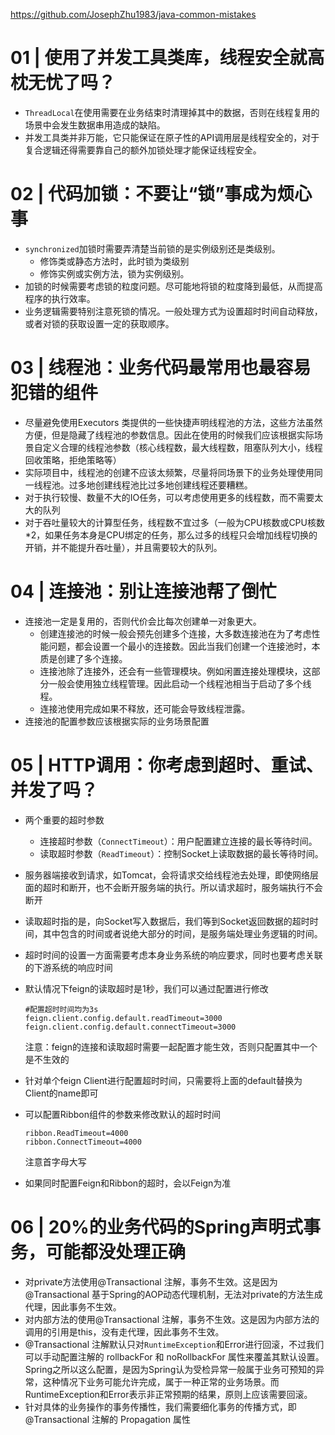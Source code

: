 https://github.com/JosephZhu1983/java-common-mistakes

# 01 | 使用了并发工具类库，线程安全就高枕无忧了吗？

* `ThreadLocal`在使用需要在业务结束时清理掉其中的数据，否则在线程复用的场景中会发生数据串用造成的缺陷。
* 并发工具类并非万能，它只能保证在原子性的API调用层是线程安全的，对于复合逻辑还得需要靠自己的额外加锁处理才能保证线程安全。

# 02 | 代码加锁：不要让“锁”事成为烦心事

* `synchronized`加锁时需要弄清楚当前锁的是实例级别还是类级别。
  * 修饰类或静态方法时，此时锁为类级别
  * 修饰实例或实例方法，锁为实例级别。
* 加锁的时候需要考虑锁的粒度问题。尽可能地将锁的粒度降到最低，从而提高程序的执行效率。
* 业务逻辑需要特别注意死锁的情况。一般处理方式为设置超时时间自动释放，或者对锁的获取设置一定的获取顺序。

# 03 | 线程池：业务代码最常用也最容易犯错的组件

* 尽量避免使用Executors 类提供的一些快捷声明线程池的方法，这些方法虽然方便，但是隐藏了线程池的参数信息。因此在使用的时候我们应该根据实际场景自定义合理的线程池参数（核心线程数，最大线程数，阻塞队列大小，线程回收策略，拒绝策略等）
* 实际项目中，线程池的创建不应该太频繁，尽量将同场景下的业务处理使用同一线程池。过多地创建线程池比过多地创建线程还要糟糕。
* 对于执行较慢、数量不大的IO任务，可以考虑使用更多的线程数，而不需要太大的队列
* 对于吞吐量较大的计算型任务，线程数不宜过多（一般为CPU核数或CPU核数*2，如果任务本身是CPU绑定的任务，那么过多的线程只会增加线程切换的开销，并不能提升吞吐量），并且需要较大的队列。

# 04 | 连接池：别让连接池帮了倒忙

* 连接池一定是复用的，否则代价会比每次创建单一对象更大。
  * 创建连接池的时候一般会预先创建多个连接，大多数连接池在为了考虑性能问题，都会设置一个最小的连接数。因此当我们创建一个连接池时，本质是创建了多个连接。
  * 连接池除了连接外，还会有一些管理模块。例如闲置连接处理模块，这部分一般会使用独立线程管理。因此启动一个线程池相当于启动了多个线程。
  * 连接池使用完成如果不释放，还可能会导致线程泄露。
* 连接池的配置参数应该根据实际的业务场景配置

# 05 | HTTP调用：你考虑到超时、重试、并发了吗？

* 两个重要的超时参数

  * 连接超时参数（`ConnectTimeout`）：用户配置建立连接的最长等待时间。
  * 读取超时参数（`ReadTimeout`）：控制Socket上读取数据的最长等待时间。

* 服务器端接收到请求，如Tomcat，会将请求交给线程池去处理，即使网络层面的超时和断开，也不会断开服务端的执行。所以请求超时，服务端执行不会断开

* 读取超时指的是，向Socket写入数据后，我们等到Socket返回数据的超时时间，其中包含的时间或者说绝大部分的时间，是服务端处理业务逻辑的时间。

* 超时时间的设置一方面需要考虑本身业务系统的响应要求，同时也要考虑关联的下游系统的响应时间

* 默认情况下feign的读取超时是1秒，我们可以通过配置进行修改

  ```properties
  #配置超时时间均为3s
  feign.client.config.default.readTimeout=3000
  feign.client.config.default.connectTimeout=3000
  ```

  注意：feign的连接和读取超时需要一起配置才能生效，否则只配置其中一个是不生效的

* 针对单个feign Client进行配置超时时间，只需要将上面的default替换为Client的name即可

* 可以配置Ribbon组件的参数来修改默认的超时时间

  ```properties
  ribbon.ReadTimeout=4000
  ribbon.ConnectTimeout=4000
  ```

  注意首字母大写

* 如果同时配置Feign和Ribbon的超时，会以Feign为准

# 06 | 20%的业务代码的Spring声明式事务，可能都没处理正确

* 对private方法使用@Transactional 注解，事务不生效。这是因为@Transactional 基于Spring的AOP动态代理机制，无法对private的方法生成代理，因此事务不生效。
* 对内部方法的使用@Transactional 注解，事务不生效。这是因为内部方法的调用的引用是this，没有走代理，因此事务不生效。
* @Transactional 注解默认只对`RuntimeException`和Error进行回滚，不过我们可以手动配置注解的 rollbackFor 和 noRollbackFor 属性来覆盖其默认设置。Spring之所以这么配置，是因为Spring认为受检异常一般属于业务可预知的异常，这种情况下业务可能允许完成，属于一种正常的业务场景。而RuntimeException和Error表示非正常预期的结果，原则上应该需要回滚。
* 针对具体的业务操作的事务传播性，我们需要细化事务的传播方式，即@Transactional 注解的 Propagation 属性